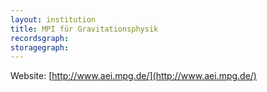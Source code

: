 ```yaml
---
layout: institution
title: MPI für Gravitationsphysik
recordsgraph: 
storagegraph: 
---
```


Website: [http://www.aei.mpg.de/](http://www.aei.mpg.de/)
